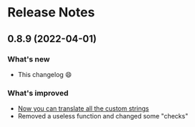 # Release Notes

## 0.8.9 (2022-04-01)

### What's new

- This changelog 😄

### What's improved

- [Now you can translate all the custom strings](https://github.com/francescomugnai/just-good-cookies/wiki/How-to-translate-the-custom-strings-and-make-JGC-fully-multilingual) <br/>
- Removed a useless function and changed some "checks"
